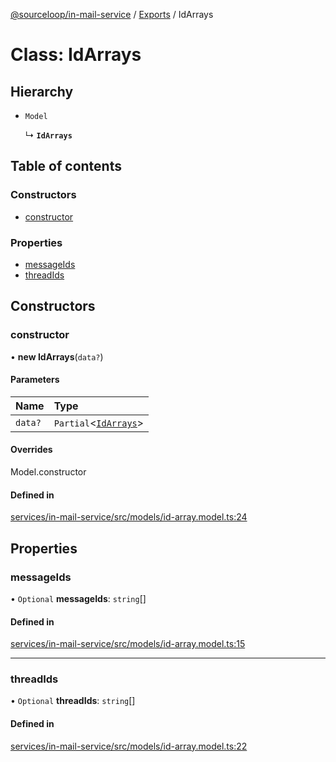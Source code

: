 [@sourceloop/in-mail-service](../README.md) / [Exports](../modules.md) / IdArrays

# Class: IdArrays

## Hierarchy

- `Model`

  ↳ **`IdArrays`**

## Table of contents

### Constructors

- [constructor](IdArrays.md#constructor)

### Properties

- [messageIds](IdArrays.md#messageids)
- [threadIds](IdArrays.md#threadids)

## Constructors

### constructor

• **new IdArrays**(`data?`)

#### Parameters

| Name | Type |
| :------ | :------ |
| `data?` | `Partial`<[`IdArrays`](IdArrays.md)\> |

#### Overrides

Model.constructor

#### Defined in

[services/in-mail-service/src/models/id-array.model.ts:24](https://github.com/sourcefuse/loopback4-microservice-catalog/blob/68ec38a2a/services/in-mail-service/src/models/id-array.model.ts#L24)

## Properties

### messageIds

• `Optional` **messageIds**: `string`[]

#### Defined in

[services/in-mail-service/src/models/id-array.model.ts:15](https://github.com/sourcefuse/loopback4-microservice-catalog/blob/68ec38a2a/services/in-mail-service/src/models/id-array.model.ts#L15)

___

### threadIds

• `Optional` **threadIds**: `string`[]

#### Defined in

[services/in-mail-service/src/models/id-array.model.ts:22](https://github.com/sourcefuse/loopback4-microservice-catalog/blob/68ec38a2a/services/in-mail-service/src/models/id-array.model.ts#L22)
